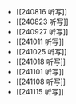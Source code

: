 - [[240816 听写]]
- [[240823 听写]]
- [[240927 听写]]
- [[241011 听写]]
- [[241025 听写]]
- [[241018 听写]]
- [[241101 听写]]
- [[241108 听写]]
- [[241115 听写]]